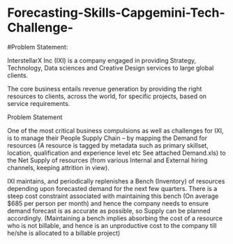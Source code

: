 # Forecasting-Skills-Capgemini-Tech-Challenge-
#Problem Statement:

InterstellarX Inc (IXI) is a company engaged in providing Strategy, Technology, Data sciences and Creative Design services to large global clients.

The core business entails revenue generation by providing the right resources to clients, across the world, for specific projects, based on service requirements.

Problem Statement

One of the most critical business compulsions as well as challenges for IXI, is to manage their People Supply Chain – by mapping the Demand for resources (A resource is tagged by metadata such as primary skillset, location, qualification and experience level etc See attached Demand.xls) to the Net Supply of resources (from various Internal and External hiring channels, keeping attrition in view).

IXI maintains, and periodically replenishes a Bench (Inventory) of resources depending upon forecasted demand for the next few quarters. There is a steep cost constraint associated with maintaining this bench (On average $685 per person per month) and hence the company needs to ensure demand forecast is as accurate as possible, so Supply can be planned accordingly. (Maintaining a bench implies absorbing the cost of a resource who is not billable, and hence is an unproductive cost to the company till he/she is allocated to a billable project)

